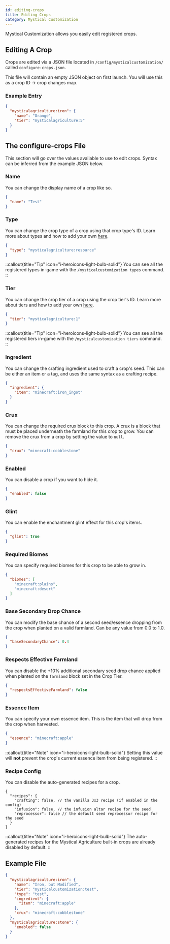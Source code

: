 ```yaml
---
id: editing-crops
title: Editing Crops
category: Mystical Customization
---
```

Mystical Customization allows you easily edit registered crops.

## Editing A Crop

Crops are edited via a JSON file located in `/config/mysticalcustomization/` called `configure-crops.json`.

This file will contain an empty JSON object on first launch. You will use this as a crop ID -> crop changes map.

### Example Entry

```json
{
  "mysticalagriculture:iron": {
    "name": "Orange",
    "tier": "mysticalagriculture:5"
  }
}
```

## The configure-crops File

This section will go over the values available to use to edit crops. Syntax can be inferred from the example JSON below.

### Name

You can change the display name of a crop like so.
```json
{
  "name": "Test"
}
```

### Type

You can change the crop type of a crop using that crop type's ID. Learn more about types and how to add your own [here](adding-types.md).

```json
{
  "type": "mysticalagriculture:resource"
}
```

::callout{title="Tip" icon="i-heroicons-light-bulb-solid"}
You can see all the registered types in-game with the `/mysticalcustomization types` command.
::

### Tier

You can change the crop tier of a crop using the crop tier's ID. Learn more about tiers and how to add your own [here](adding-tiers.md).
```json
{
  "tier": "mysticalagriculture:1"
}
```

::callout{title="Tip" icon="i-heroicons-light-bulb-solid"}
You can see all the registered tiers in-game with the `/mysticalcustomization tiers` command.
::

### Ingredient

You can change the crafting ingredient used to craft a crop's seed. This can be either an item or a tag, and uses the same syntax as a crafting recipe.
```json
{
  "ingredient": {
    "item": "minecraft:iron_ingot"
  }
}
```

### Crux

You can change the required crux block to this crop. A crux is a block that must be placed underneath the farmland for this crop to grow. You can remove the crux from a crop by setting the value to `null`.

```json
{
  "crux": "minecraft:cobblestone"
}
```

### Enabled

You can disable a crop if you want to hide it.
```json
{
  "enabled": false
}
```

### Glint

You can enable the enchantment glint effect for this crop's items.
```json
{
  "glint": true
}
```

### Required Biomes

You can specify required biomes for this crop to be able to grow in.
```json
{
  "biomes": [
    "minecraft:plains",
    "minecraft:desert"
  ]
}
```

### Base Secondary Drop Chance

You can modify the base chance of a second seed/essence dropping from the crop when planted on a valid farmland. Can be any value from 0.0 to 1.0.
```json
{
  "baseSecondaryChance": 0.4
}
```

### Respects Effective Farmland

You can disable the +10% additional secondary seed drop chance applied when planted on the `farmland` block set in the Crop Tier.
```json
{
  "respectsEffectiveFarmland": false
}
```

### Essence Item

You can specify your own essence item. This is the item that will drop from the crop when harvested. 

```json
{
  "essence": "minecraft:apple"
}
```

::callout{title="Note" icon="i-heroicons-light-bulb-solid"}
Setting this value will **not** prevent the crop's current essence item from being registered.
::

### Recipe Config

You can disable the auto-generated recipes for a crop.
```json5
{
  "recipes": {
    "crafting": false, // the vanilla 3x3 recipe (if enabled in the config)
    "infusion": false, // the infusion altar recipe for the seed
    "reprocessor": false // the default seed reprocessor recipe for the seed
  }
}
```

::callout{title="Note" icon="i-heroicons-light-bulb-solid"}
The auto-generated recipes for the Mystical Agriculture built-in crops are already disabled by default.
::

## Example File

```json
{
  "mysticalagriculture:iron": {
    "name": "Iron, but Modified",
    "tier": "mysticalcustomization:test",
    "type": "test",
    "ingredient": {
      "item": "minecraft:apple"
    },
    "crux": "minecraft:cobblestone"
  },
  "mysticalagriculture:stone": {
    "enabled": false
  }
}
```
